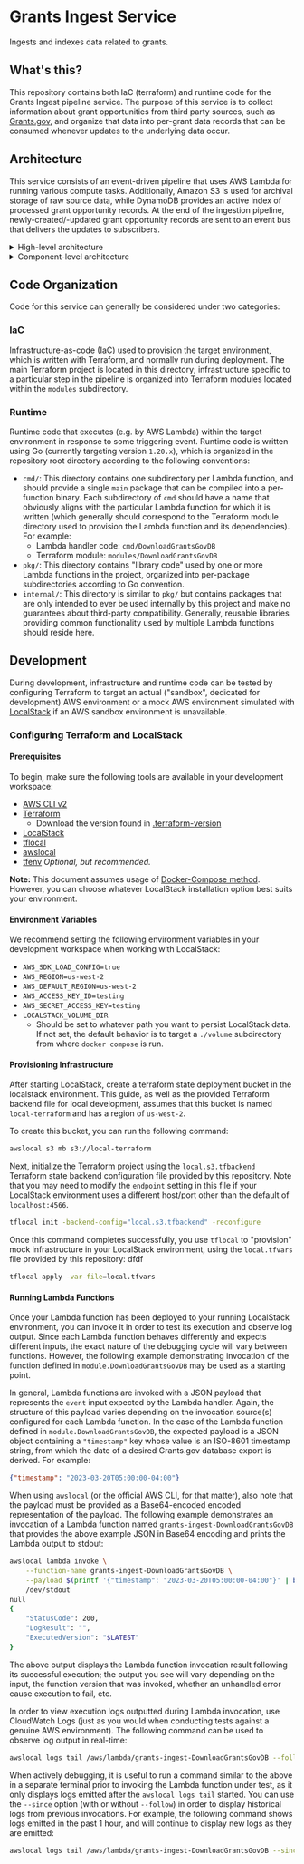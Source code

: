 # Grants Ingest Service

Ingests and indexes data related to grants.


## What's this?

This repository contains both IaC (terraform) and runtime code for the Grants Ingest pipeline
service. The purpose of this service is to collect information about grant opportunities from
third party sources, such as [Grants.gov](https://grants.gov), and organize that data into
per-grant data records that can be consumed whenever updates to the underlying data occur.


## Architecture

This service consists of an event-driven pipeline that uses AWS Lambda for running various
compute tasks. Additionally, Amazon S3 is used for archival storage of raw source data, while
DynamoDB provides an active index of processed grant opportunity records. At the end of the ingestion
pipeline, newly-created/-updated grant opportunity records are sent to an event bus that delivers
the updates to subscribers.

<details>
  <summary>High-level architecture</summary>
  <img src="docs/high-level-architecture.png"/>
</details>
<details>
  <summary>Component-level architecture</summary>
  <img src="docs/component-level-architecture.png"/>
</details>


## Code Organization

Code for this service can generally be considered under two categories:


### IaC

Infrastructure-as-code (IaC) used to provision the target environment, which is written
with Terraform, and normally run during deployment. The main Terraform project is located in
this directory; infrastructure specific to a particular step in the pipeline is organized into
Terraform modules located within the `modules` subdirectory.


### Runtime

Runtime code that executes (e.g. by AWS Lambda) within the target environment in response to
some triggering event. Runtime code is written using Go (currently targeting version `1.20.x`),
which is organized in the repository root directory according to the following conventions:

- `cmd/`: This directory contains one subdirectory per Lambda function, and should provide a single
`main` package that can be compiled into a per-function binary. Each subdirectory of `cmd`
should have a name that obviously aligns with the particular Lambda function for which it is
written (which generally should correspond to the Terraform module directory used to provision
the Lambda function and its dependencies). For example:
  - Lambda handler code: `cmd/DownloadGrantsGovDB`
  - Terraform module: `modules/DownloadGrantsGovDB`
- `pkg/`: This directory contains "library code" used by one or more Lambda functions in the project,
organized into per-package subdirectories according to Go convention.
- `internal/`: This directory is similar to `pkg/` but contains packages that are only intended
to ever be used internally by this project and make no guarantees about third-party compatibility.
Generally, reusable libraries providing common functionality used by multiple Lambda functions
should reside here.


## Development

During development, infrastructure and runtime code can be tested by configuring Terraform
to target an actual ("sandbox", dedicated for development) AWS environment or a mock AWS
environment simulated with [LocalStack](https://localstack.cloud/) if an AWS sandbox environment
is unavailable.


### Configuring Terraform and LocalStack


#### Prerequisites

To begin, make sure the following tools are available in your development workspace:
- [AWS CLI v2](https://docs.aws.amazon.com/cli/latest/userguide/getting-started-install.html)
- [Terraform](https://developer.hashicorp.com/terraform/downloads)
  - Download the version found in [.terraform-version](https://github.com/usdigitalresponse/grants-ingest/blob/main/terraform/.terraform-version)
- [LocalStack](https://docs.localstack.cloud/getting-started/installation)
- [tflocal](https://github.com/localstack/terraform-local)
- [awslocal](https://github.com/localstack/awscli-local)
- [tfenv](https://github.com/tfutils/tfenv) *Optional, but recommended.*

**Note:** This document assumes usage of [Docker-Compose method](https://docs.localstack.cloud/getting-started/installation/#docker-compose).
However, you can choose whatever LocalStack installation option best suits your environment.


#### Environment Variables

We recommend setting the following environment variables in your development workspace when working
with LocalStack:

- `AWS_SDK_LOAD_CONFIG=true`
- `AWS_REGION=us-west-2`
- `AWS_DEFAULT_REGION=us-west-2`
- `AWS_ACCESS_KEY_ID=testing`
- `AWS_SECRET_ACCESS_KEY=testing`
- `LOCALSTACK_VOLUME_DIR`
    - Should be set to whatever path you want to persist LocalStack data.
    If not set, the default behavior is to target a `./volume` subdirectory
    from where `docker compose` is run.


#### Provisioning Infrastructure

After starting LocalStack, create a terraform state deployment bucket in the localstack environment.
This guide, as well as the provided Terraform backend file for local development, assumes that
this bucket is named `local-terraform` and has a region of `us-west-2`.

To create this bucket, you can run the following command:

```bash
awslocal s3 mb s3://local-terraform
```

Next, initialize the Terraform project using the `local.s3.tfbackend` Terraform state backend
configuration file provided by this repository. Note that you may need to modify the `endpoint`
setting in this file if your LocalStack environment uses a different host/port other than the
default of `localhost:4566`.

```bash
tflocal init -backend-config="local.s3.tfbackend" -reconfigure
```

Once this command completes successfully, you use `tflocal` to "provision" mock infrastructure
in your LocalStack environment, using the `local.tfvars` file provided by this repository:
dfdf
```bash
tflocal apply -var-file=local.tfvars
```


#### Running Lambda Functions

Once your Lambda function has been deployed to your running LocalStack environment, you can
invoke it in order to test its execution and observe log output. Since each Lambda function
behaves differently and expects different inputs, the exact nature of the debugging cycle
will vary between functions. However, the following example demonstrating invocation of the
function defined in `module.DownloadGrantsGovDB` may be used as a starting point.

In general, Lambda functions are invoked with a JSON payload that represents the `event`
input expected by the Lambda handler. Again, the structure of this payload varies depending
on the invocation source(s) configured for each Lambda function. In the case of the Lambda
function defined in `module.DownloadGrantsGovDB`, the expected payload is a JSON object
containing a `"timestamp"` key whose value is an ISO-8601 timestamp string, from which
the date of a desired Grants.gov database export is derived. For example:

```json
{"timestamp": "2023-03-20T05:00:00-04:00"}
```

When using `awslocal` (or the official AWS CLI, for that matter), also note that the payload
must be provided as a Base64-encoded encoded representation of the payload. The following example
demonstrates an invocation of a Lambda function named `grants-ingest-DownloadGrantsGovDB`
that provides the above example JSON in Base64 encoding and prints the Lambda output to stdout:

```bash
awslocal lambda invoke \
    --function-name grants-ingest-DownloadGrantsGovDB \
    --payload $(printf '{"timestamp": "2023-03-20T05:00:00-04:00"}' | base64) \
    /dev/stdout
null
{
    "StatusCode": 200,
    "LogResult": "",
    "ExecutedVersion": "$LATEST"
}
```

The above output displays the Lambda function invocation result following its successful execution;
the output you see will vary depending on the input, the function version that was invoked,
whether an unhandled error cause execution to fail, etc.

In order to view execution logs outputted during Lambda invocation, use CloudWatch Logs (just as
you would when conducting tests against a genuine AWS environment). The following command can
be used to observe log output in real-time:

```bash
awslocal logs tail /aws/lambda/grants-ingest-DownloadGrantsGovDB --follow
```

When actively debugging, it is useful to run a command similar to the above in a separate terminal
prior to invoking the Lambda function under test, as it only displays logs emitted after the
`awslocal logs tail` started. You can use the `--since` option (with or without `--follow`)
in order to display historical logs from previous invocations. For example, the following command
shows logs emitted in the past 1 hour, and will continue to display new logs as they are emitted:

```bash
awslocal logs tail /aws/lambda/grants-ingest-DownloadGrantsGovDB --since 1h --follow
```